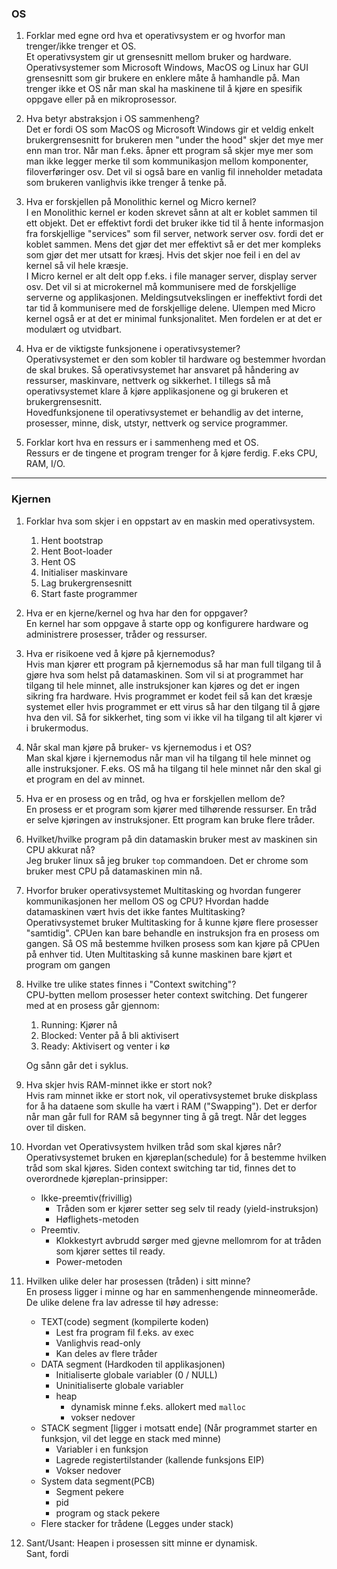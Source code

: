 ### OS

1.  Forklar med egne ord hva et operativsystem er og hvorfor man trenger/ikke trenger et OS.  
    Et operativsystem gir ut grensesnitt mellom bruker og hardware. Operativsystemer som Microsoft Windows, MacOS og Linux har GUI grensesnitt som gir brukere en enklere måte å hamhandle på. Man trenger ikke et OS når man skal ha maskinene til å kjøre en spesifik oppgave eller på en mikroprosessor.

2.  Hva betyr abstraksjon i OS sammenheng?  
    Det er fordi OS som MacOS og Microsoft Windows gir et veldig enkelt brukergrensesnitt for brukeren men "under the hood" skjer det mye mer enn man tror. Når man f.eks. åpner ett program så skjer mye mer som man ikke legger merke til som kommunikasjon mellom komponenter, filoverføringer osv. Det vil si også bare en vanlig fil inneholder metadata som brukeren vanlighvis ikke trenger å tenke på.

3.  Hva er forskjellen på Monolithic kernel og Micro kernel?  
    I en Monolithic kernel er koden skrevet sånn at alt er koblet sammen til ett objekt. Det er effektivt fordi det bruker ikke tid til å hente informasjon fra forskjellige "services" som fil server, network server osv. fordi det er koblet sammen. Mens det gjør det mer effektivt så er det mer kompleks som gjør det mer utsatt for kræsj. Hvis det skjer noe feil i en del av kernel så vil hele kræsje.  
    I Micro kernel er alt delt opp f.eks. i file manager server, display server osv. Det vil si at microkernel må kommunisere med de forskjellige serverne og applikasjonen. Meldingsutvekslingen er ineffektivt fordi det tar tid å kommunisere med de forskjellige delene. Ulempen med Micro kernel også er at det er minimal funksjonalitet. Men fordelen er at det er modulært og utvidbart.

4.  Hva er de viktigste funksjonene i operativsystemer?  
    Operativsystemet er den som kobler til hardware og bestemmer hvordan de skal brukes. Så operativsystemet har ansvaret på håndering av ressurser, maskinvare, nettverk og sikkerhet. I tillegs så må operativsystemet klare å kjøre applikasjonene og gi brukeren et brukergrensesnitt.  
    Hovedfunksjonene til operativsystemet er behandlig av det interne, prosesser, minne, disk, utstyr, nettverk og service programmer.
    

5.  Forklar kort hva en ressurs er i sammenheng med et OS.  
    Ressurs er de tingene et program trenger for å kjøre ferdig. F.eks CPU, RAM, I/O.

---

### Kjernen

1.  Forklar hva som skjer i en oppstart av en maskin med operativsystem.  
    1. Hent bootstrap
    2. Hent Boot-loader
    3. Hent OS
    4. Initialiser maskinvare
    5. Lag brukergrensesnitt
    6. Start faste programmer

2.  Hva er en kjerne/kernel og hva har den for oppgaver?  
    En kernel har som oppgave å starte opp og konfigurere hardware og administrere prosesser, tråder og ressurser.

3.  Hva er risikoene ved å kjøre på kjernemodus?  
    Hvis man kjører ett program på kjernemodus så har man full tilgang til å gjøre hva som helst på datamaskinen. Som vil si at programmet har tilgang til hele minnet, alle instruksjoner kan kjøres og det er ingen sikring fra hardware. Hvis programmet er kodet feil så kan det kræsje systemet eller hvis programmet er ett virus så har den tilgang til å gjøre hva den vil. Så for sikkerhet, ting som vi ikke vil ha tilgang til alt kjører vi i brukermodus.

4.  Når skal man kjøre på bruker- vs kjernemodus i et OS?  
    Man skal kjøre i kjernemodus når man vil ha tilgang til hele minnet og alle instruksjoner. F.eks. OS må ha tilgang til hele minnet når den skal gi et program en del av minnet.

5.  Hva er en prosess og en tråd, og hva er forskjellen mellom de?  
    En prosess er et program som kjører med tilhørende ressurser. En tråd er selve kjøringen av instruksjoner. Ett program kan bruke flere tråder.

6.  Hvilket/hvilke program på din datamaskin bruker mest av maskinen sin CPU akkurat nå?  
    Jeg bruker linux så jeg bruker `top` commandoen. Det er chrome som bruker mest CPU på datamaskinen min nå.

7.  Hvorfor bruker operativsystemet Multitasking og hvordan fungerer kommunikasjonen her mellom OS og CPU? Hvordan hadde datamaskinen vært hvis det ikke fantes Multitasking?  
    Operativsystemet bruker Multitasking for å kunne kjøre flere prosesser "samtidig". CPUen kan bare behandle en instruksjon fra en prosess om gangen. Så OS må bestemme hvilken prosess som kan kjøre på CPUen på enhver tid. Uten Multitasking så kunne maskinen bare kjørt et program om gangen 

8.  Hvilke tre ulike states finnes i "Context switching"?  
    CPU-bytten mellom prosesser heter context switching. Det fungerer med at en prosess går gjennom:

    1. Running: Kjører nå
    2. Blocked: Venter på å bli aktivisert
    3. Ready: Aktivisert og venter i kø

    Og sånn går det i syklus.

9.  Hva skjer hvis RAM-minnet ikke er stort nok?  
    Hvis ram minnet ikke er stort nok, vil operativsystemet bruke diskplass for å ha dataene som skulle ha vært i RAM ("Swapping"). Det er derfor når man går full for RAM så begynner ting å gå tregt. Når det legges over til disken.

10. Hvordan vet Operativsystem hvilken tråd som skal kjøres når?  
    Operativsystemet bruken en kjøreplan(schedule) for å bestemme hvilken tråd som skal kjøres. Siden context switching tar tid, finnes det to overordnede kjøreplan-prinsipper:

    - Ikke-preemtiv(frivillig)
        - Tråden som er kjører setter seg selv til ready (yield-instruksjon)
        - Høflighets-metoden
    - Preemtiv.
        - Klokkestyrt avbrudd sørger med gjevne mellomrom for at tråden som kjører settes til ready.
        - Power-metoden

11. Hvilken ulike deler har prosessen (tråden) i sitt minne?  
    En prosess ligger i minne og har en sammenhengende minneomeråde.  
    De ulike delene fra lav adresse til høy adresse:

    - TEXT(code) segment (kompilerte koden)
        - Lest fra program fil f.eks. av exec
        - Vanlighvis read-only
        - Kan deles av flere tråder
    - DATA segment (Hardkoden til applikasjonen)
        - Initialiserte globale variabler (0 / NULL)
        - Uninitialiserte globale variabler
        - heap
            - dynamisk minne f.eks. allokert med `malloc`
            - vokser nedover
    - STACK segment [ligger i motsatt ende] (Når programmet starter en funksjon, vil det legge en stack med minne)
        - Variabler i en funksjon
        - Lagrede registertilstander (kallende funksjons EIP)
        - Vokser nedover
    - System data segment(PCB)
        - Segment pekere
        - pid
        - program og stack pekere
    - Flere stacker for trådene (Legges under stack)

12. Sant/Usant: Heapen i prosessen sitt minne er dynamisk.  
    Sant, fordi